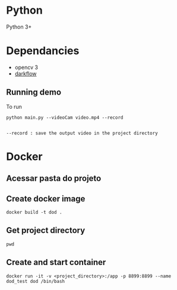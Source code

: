 # Python 
Python 3+

# Dependancies
- opencv 3
- [darkflow](https://github.com/thtrieu/darkflow)

## Running demo		
To run 
``` 	
python main.py --videoCam video.mp4 --record
	

--record : save the output video in the project directory	
```

# Docker

## Acessar pasta do projeto

## Create docker image
```
docker build -t dod .
```
## Get project directory
```
pwd
```
## Create and start container
```
docker run -it -v <project_directory>:/app -p 8899:8899 --name dod_test dod /bin/bash
```
